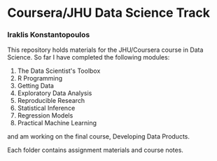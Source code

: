 # Coursera/JHU Data Science Track

### Iraklis Konstantopoulos

This repository holds materials for the JHU/Coursera course in Data Science. So far I have completed the following modules: 

1. The Data Scientist's Toolbox
1. R Programming
1. Getting Data
1. Exploratory Data Analysis
1. Reproducible Research
1. Statistical Inference
1. Regression Models
1. Practical Machine Learning

and am working on the final course, Developing Data Products. 

Each folder contains assignment materials and course notes. 